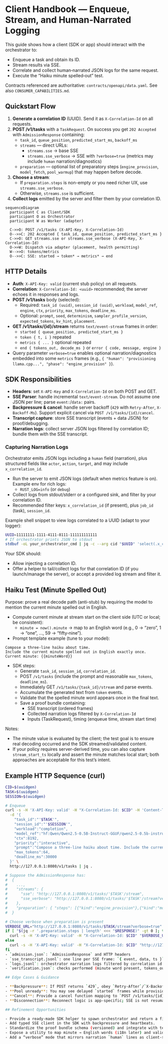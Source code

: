 # Client Handbook — Enqueue, Stream, and Human-Narrated Logging

This guide shows how a client (SDK or app) should interact with the orchestrator to:
- Enqueue a task and obtain its ID.
- Stream results via SSE.
- Correlate and collect human‑narrated JSON logs for the same request.
- Execute the “Haiku minute spelled‑out” test.

Contracts referenced are authoritative: `contracts/openapi/data.yaml`. See also `CONSUMER_CAPABILITIES.md`.

## Quickstart Flow

1. **Generate a correlation ID** (UUID). Send it as `X-Correlation-Id` on all requests.
2. **POST /v1/tasks** with a `TaskRequest`. On success you get `202 Accepted` with `AdmissionResponse` containing:
   - `task_id`, `queue_position`, `predicted_start_ms`, `backoff_ms`
   - `streams` — direct URLs:
     - `streams.sse` → base SSE
     - `streams.sse_verbose` → SSE with `?verbose=true` (metrics may include `human` narration/diagnostics)
   - `preparation` — optional list of preparatory steps (`engine_provision`, `model_fetch`, `pool_warmup`) that may happen before decode.
3. **Choose a stream**:
   - If `preparation.steps` is non-empty or you need richer UX, use `streams.sse_verbose`.
   - Otherwise, `streams.sse` is sufficient.
4. **Collect logs** emitted by the server and filter them by your correlation ID.

```mermaid
sequenceDiagram
  participant C as Client/SDK
  participant O as Orchestrator
  participant W as Worker (adapter)

  C->>O: POST /v1/tasks (X-API-Key, X-Correlation-Id)
  O-->>C: 202 Accepted { task_id, queue_position, predicted_start_ms }
  C->>O: GET streams.sse or streams.sse_verbose (X-API-Key, X-Correlation-Id)
  O->>W: Dispatch via adapter (placement, health permitting)
  W-->>O: tokens/metrics
  O-->>C: SSE: started → token* → metrics* → end
```

## HTTP Details

- **Auth**: `X-API-Key: valid` (current stub policy) on all requests.
- **Correlation**: `X-Correlation-Id: <uuid>` recommended; the server echoes it in responses and logs.
- **POST /v1/tasks** body (selected):
  - Required: `task_id (uuid)`, `session_id (uuid)`, `workload`, `model_ref`, `engine`, `ctx`, `priority`, `max_tokens`, `deadline_ms`.
  - Optional: `prompt`, `seed`, `determinism`, `sampler_profile_version`, `expected_tokens`, `kv_hint`, `placement`.
- **GET /v1/tasks/{id}/stream** returns `text/event-stream` frames in order:
  - `started { queue_position, predicted_start_ms }`
  - `token { t, i }` repeated
  - `metrics { ... }` optional repeated
  - `end { tokens_out, decode_ms }` or `error { code, message, engine }`
- Query parameter `verbose=true` enables optional narration/diagnostics embedded into some `metrics` frames (e.g., `{ "human": "provisioning llama.cpp...", "phase": "engine_provision" }`).

## SDK Responsibilities

- **Headers**: set `X-API-Key` and `X-Correlation-Id` on both POST and GET.
- **SSE Parser**: handle incremental `text/event-stream`. Do not assume one JSON per line; parse `event:`/`data:` pairs.
- **Backpressure & cancel**: handle server backoff (`429` with `Retry-After`, `X-Backoff-Ms`). Support explicit cancel via `POST /v1/tasks/{id}/cancel`.
- **Transcript capture**: store SSE transcript (events + data JSON) for proof/debugging.
- **Narration logs**: collect server JSON logs filtered by correlation ID; bundle them with the SSE transcript.

### Capturing Narration Logs

Orchestrator emits JSON logs including a `human` field (narration), plus structured fields like `actor`, `action`, `target`, and may include `x_correlation_id`.

- Run the server to emit JSON logs (default when metrics feature is on). Example env for rich logs:
  - `RUST_LOG=info` (or `debug`)
- Collect logs from stdout/stderr or a configured sink, and filter by your correlation ID.
- Recommended filter keys: `x_correlation_id` (if present), plus `job_id` (task), `session_id`.

Example shell snippet to view logs correlated to a UUID (adapt to your logger):

```bash
UUID=11111111-1111-4111-8111-111111111111
# If orchestrator prints JSON to stdout
stdbuf -oL your_orchestrator_cmd | jq -c --arg cid "$UUID" 'select(.x_correlation_id == $cid)'
```

Your SDK should:
- Allow injecting a correlation ID.
- Offer a helper to tail/collect logs for that correlation ID (if you launch/manage the server), or accept a provided log stream and filter it.

## Haiku Test (Minute Spelled Out)

Purpose: prove a real decode path (anti-stub) by requiring the model to mention the current minute spelled out in English.

- Compute current minute at stream start on the client side (UTC or local; be consistent):
  - `minute = now().minute` → map to an English word (e.g., 0 → “zero”, 1 → “one”, ..., 59 → “fifty‑nine”).
- Prompt template example (tune to your model):

```
Compose a three-line haiku about time.
Include the current minute spelled out in English exactly once.
Current minute: {{minuteWord}}
```

- SDK steps:
  - Generate `task_id`, `session_id`, `correlation_id`.
  - POST `/v1/tasks` (include the prompt and reasonable `max_tokens`, `deadline_ms`).
  - Immediately GET `/v1/tasks/{task_id}/stream` and parse events.
  - Accumulate the generated text from `token` events.
  - Validate that the spelled minute word appears once in the final text.
  - Save a proof bundle containing:
    - SSE transcript (ordered frames)
    - Collected narration logs filtered by `X-Correlation-Id`
    - Inputs (TaskRequest), timing (enqueue time, stream start time)

Notes:
- The minute value is evaluated by the client; the test goal is to ensure real decoding occurred and the SDK streamed/validated content.
- If your policy requires server-derived time, you can also capture `stream_start_ts` locally and assert the minute matches local start; both approaches are acceptable for this test’s intent.

## Example HTTP Sequence (curl)

```bash
CID=$(uuidgen)
TASK=$(uuidgen)
SESSION=$(uuidgen)

# Enqueue
curl -s -H 'X-API-Key: valid' -H "X-Correlation-Id: $CID" -H 'Content-Type: application/json' \
  -d '{
    "task_id":"'$TASK'",
    "session_id":"'$SESSION'",
    "workload":"completion",
    "model_ref":"hf:Qwen/Qwen2.5-0.5B-Instruct-GGUF/qwen2.5-0.5b-instruct-q4_k_m.gguf",
    "ctx":8192,
    "priority":"interactive",
    "prompt":"Compose a three-line haiku about time. Include the current minute spelled out in English: forty-two.",
    "max_tokens":64,
    "deadline_ms":30000
  }' \
  http://127.0.0.1:8080/v1/tasks | jq .

# Suppose the AdmissionResponse has:
#  {
#    ...,
#    "streams": {
#      "sse": "http://127.0.0.1:8080/v1/tasks/'$TASK'/stream",
#      "sse_verbose": "http://127.0.0.1:8080/v1/tasks/'$TASK'/stream?verbose=true"
#    },
#    "preparation": { "steps": [{"kind":"engine_provision"},{"kind":"model_fetch"}] }
#  }

# Choose verbose when preparation is present
VERBOSE_URL="http://127.0.0.1:8080/v1/tasks/$TASK/stream?verbose=true"
if [ "$(jq -r '.preparation.steps | length' <<< "$RESPONSE)" -gt 0 ]; then
  curl -s -H 'X-API-Key: valid' -H "X-Correlation-Id: $CID" "$VERBOSE_URL"
else
  curl -s -H 'X-API-Key: valid' -H "X-Correlation-Id: $CID" "http://127.0.0.1:8080/v1/tasks/$TASK/stream"
fi
- `admission.json`: `AdmissionResponse` and HTTP headers
- `sse_transcript.jsonl`: one line per SSE frame: `{ event, data, ts }`
- `logs.jsonl`: orchestrator narration logs filtered by correlation id
- `verification.json`: checks performed (minute word present, tokens_out, timings)

## Edge Cases & Guidance

- **Backpressure**: If POST returns `429`, obey `Retry-After`/`X-Backoff-Ms` before retrying.
- **Pool unready**: You may see delayed `started` frames while provisioning occurs. Keep the stream open.
- **Cancel**: Provide a cancel function mapping to `POST /v1/tasks/{id}/cancel`; ensure no tokens arrive after cancel.
- **Disconnection**: Reconnect logic is app-specific; SSE is not resumable mid-stream today.

## Refinement Opportunities

- Provide a ready-made SDK helper to spawn orchestrator and return a filtered log stream bound to a correlation ID.
- Add typed SSE client in the SDK with backpressure and heartbeats.
- Standardize the proof bundle schema (versioned) and integrate with test harness upload.
- Expose a utility to map minute → English words (i18n later) and validate appears exactly once.
- Add a “verbose” mode that mirrors narration `human` lines as client-side progress callbacks.
